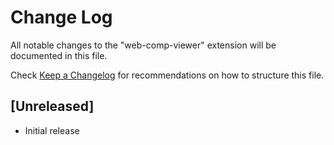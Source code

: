# Change Log

All notable changes to the "web-comp-viewer" extension will be documented in this file.

Check [Keep a Changelog](http://keepachangelog.com/) for recommendations on how to structure this file.

## [Unreleased]

- Initial release
